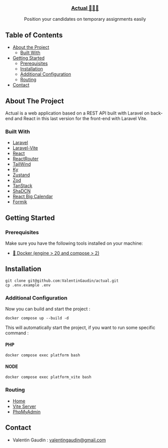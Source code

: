 <div align="center">
  <a href="https://github.com/ValentinGaudin/actual">
    <h3 align="center">Actual 👨🏻‍💻</h3>
  </a>
  <p align="center">
    Position your candidates on temporary assignments easily
  </p>
</div>

## Table of Contents

- [About the Project](#about-the-project)
    - [Built With](#built-with)
- [Getting Started](#getting-started)
    - [Prerequisites](#prerequisites)
    - [Installation](#installation)
    - [Additional Configuration](#Additional-Configuration)
    - [Routing](#routing)
- [Contact](#contact)

## About The Project

Actual is a web application based on a REST API built with Laravel on back-end and React in this last version for the front-end with Laravel Vite.

### Built With

- [Laravel](https://laravel.com/)
- [Laravel-Vite](https://laravel.com/docs/11.x/vite)
- [React](https://fr.react.dev/)
- [ReactRouter](https://reactrouter.com/en/main)
- [TailWind](https://tailwindcss.com/)
- [Ky](https://github.com/sindresorhus/ky)
- [Zustand](https://docs.pmnd.rs/zustand/getting-started/introduction)
- [Zod](https://zod.dev/)
- [TanStack](https://tanstack.com/query/latest/docs/framework/react/overview)
- [ShaDCN](https://ui.shadcn.com/)
- [React Big Calendar](https://github.com/jquense/react-big-calendar)
- [Formik](https://formik.org/)

## Getting Started
### Prerequisites

Make sure you have the following tools installed on your machine:
- [🐳 Docker (engine > 20 and compose > 2)](https://www.docker.com/)

## Installation

```shell
git clone git@github.com:ValentinGaudin/actual.git
cp .env.example .env
```

### Additional Configuration

Now you can build and start the project :

```shell
docker compose up --build -d
```

This will automatically start the project, if you want to run some specific command : 

#### PHP
```shell
docker compose exec platform bash
```
#### NODE
```shell
docker compose exec platform_vite bash
```

### Routing

- [Home](http://actual.localhost)
- [Vite Server](http://vite.actual.localhost)
- [PhpMyAdmin](https://pma.actual.localhost)

## Contact

- Valentin Gaudin : valentingaudin@gmail.com


